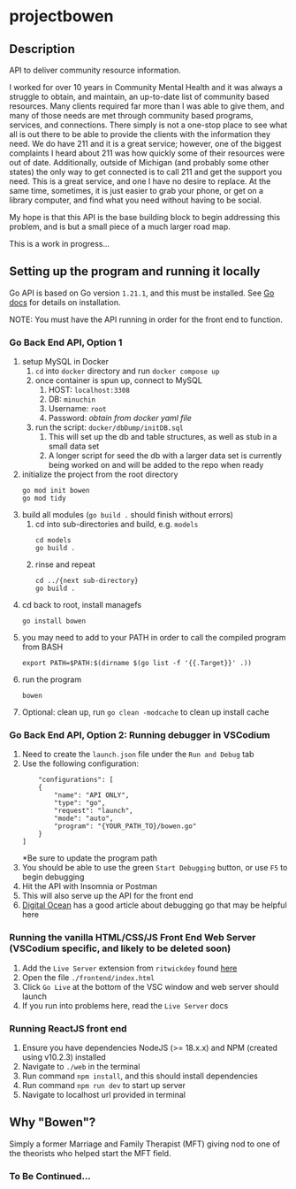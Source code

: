 # projectbowen

## Description

API to deliver community resource information.

I worked for over 10 years in Community Mental Health and it was always a struggle to obtain, and maintain, an up-to-date list of community based resources. Many clients required far more than I was able to give them, and many of those needs are met through community based programs, services, and connections. There simply is not a one-stop place to see what all is out there to be able to provide the clients with the information they need. We do have 211 and it is a great service; however, one of the biggest complaints I heard about 211 was how quickly some of their resources were out of date. Additionally, outside of Michigan (and probably some other states) the only way to get connected is to call 211 and get the support you need. This is a great service, and one I have no desire to replace. At the same time, sometimes, it is just easier to grab your phone, or get on a library computer, and find what you need without having to be social.

My hope is that this API is the base building block to begin addressing this problem, and is but a small piece of a much larger road map.

This is a work in progress...

## Setting up the program and running it locally

Go API is based on Go version `1.21.1`, and this must be installed. See [Go docs](https://go.dev/doc/install) for details on installation.

NOTE: You must have the API running in order for the front end to function.

### Go Back End API, Option 1

1. setup MySQL in Docker
   1. `cd` into `docker` directory and run `docker compose up`
   2. once container is spun up, connect to MySQL
      1. HOST: `localhost:3308`
      2. DB: `minuchin`
      3. Username: `root`
      4. Password: _obtain from docker yaml file_
   3. run the script: `docker/dbDump/initDB.sql`
      1. This will set up the db and table structures, as well as stub in a small data set
      2. A longer script for seed the db with a larger data set is currently being worked on and will be added to the repo when ready
2. initialize the project from the root directory
   ```
   go mod init bowen
   go mod tidy
   ```
3. build all modules (`go build .` should finish without errors)
   1. cd into sub-directories and build, e.g. `models`
      ```
      cd models
      go build .
      ```
   2. rinse and repeat
      ```
      cd ../{next sub-directory}
      go build .
      ```
4. cd back to root, install managefs
   ```
   go install bowen
   ```
5. you may need to add to your PATH in order to call the compiled program from BASH
   ```
   export PATH=$PATH:$(dirname $(go list -f '{{.Target}}' .))
   ```
6. run the program
   ```
   bowen
   ```
7. Optional: clean up, run `go clean -modcache` to clean up install cache

### Go Back End API, Option 2: Running debugger in VSCodium

1. Need to create the `launch.json` file under the `Run and Debug` tab
2. Use the following configuration:
   ```
       "configurations": [
       {
           "name": "API ONLY",
           "type": "go",
           "request": "launch",
           "mode": "auto",
           "program": "{YOUR_PATH_TO}/bowen.go"
       }
   ]
   ```
   \*Be sure to update the program path
3. You should be able to use the green `Start Debugging` button, or use `F5` to begin debugging
4. Hit the API with Insomnia or Postman
5. This will also serve up the API for the front end
6. [Digital Ocean](https://www.digitalocean.com/community/tutorials/debugging-go-code-with-visual-studio-code) has a good article about debugging go that may be helpful here

### Running the vanilla HTML/CSS/JS Front End Web Server (VSCodium specific, and likely to be deleted soon)

1. Add the `Live Server` extension from `ritwickdey` found [here](https://open-vsx.org/extension/ritwickdey/LiveServer)
2. Open the file `./frontend/index.html`
3. Click `Go Live` at the bottom of the VSC window and web server should launch
4. If you run into problems here, read the `Live Server` docs

### Running ReactJS front end

1. Ensure you have dependencies NodeJS (>= 18.x.x) and NPM (created using v10.2.3) installed
2. Navigate to `./web` in the terminal
3. Run command `npm install`, and this should install dependencies
4. Run command `npm run dev` to start up server
5. Navigate to localhost url provided in terminal

## Why "Bowen"?

Simply a former Marriage and Family Therapist (MFT) giving nod to one of the theorists who helped start the MFT field.

### To Be Continued...
